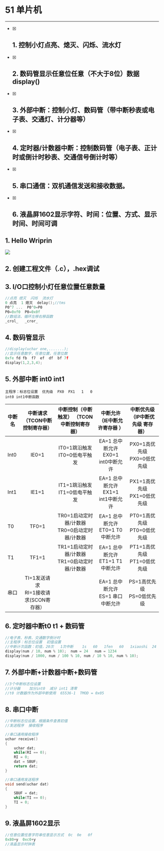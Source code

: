 # 51 单片机

------



- [x] ## 1. 控制小灯点亮、熄灭、闪烁、流水灯	

- [x] ## 2. 数码管显示任意位任意（不大于8位）数据 display()


- [x] ## 3. 外部中断：控制小灯、数码管（带中断秒表或电子表、交通灯、计分器等）

- [x] ## 4. 定时器/计数器中断：控制数码管（电子表、正计时或倒计时秒表、交通信号倒计时等）

- [x] ## 5. 串口通信：双机通信发送和接收数据。

- [x] ## 6. 液晶屏1602显示字符、时间：位置、方式、显示时间、时间可调



## 1. Hello Wriprin

![](http://cdn.jsdelivr.net/gh/Wriprin/Wriprin-Gallery/Gallery/Circuit_Hellowriprin.gif)



## 2. 创建工程文件（.c），.hex调试



## 3. I/O口控制小灯任意位置任意数量

```c
//点亮 熄灭  闪烁  流水灯
0 点亮  1 熄灭  delay();//tms
P0^7 ...  P0^0=P0
P0=0xf0  P0=0x0f
//数组法、循环左移右移函数
_crol_   _cror_
```



## 4. 数码管显示

```c
//display(uchar one,.......);
//显示任意数字，任意位置，任意位数
0xfe fd fb  f7  ef  df  bf 7f
display(1,2,3,4);
```



## 5. 外部中断 int0  int1 

```
主程序：标志位设置  优先级  PX0  PX1   1   0
int0 int1中断函数
```



| 中断名<img> |       中断请求  （TCON中断控制寄存器）       |    中断控制（中断触发）  （TCON中断控制寄存器）     |      中断允许  （IE中断允许寄存器 ）      | 中断优先级  （IP中断优先级  寄存器） |
| ----------- | :------------------------------------------: | :-------------------------------------------------: | :---------------------------------------: | :----------------------------------: |
| Int0        |                    IE0=1                     |         IT0=1跳沿触发<br/>  IT0=0低电平触发         | EA=1  总中断允许<br/>  EX0=1 int0中断允许 |  PX0=1高优先级<br/>  PX0=0低优先级   |
| Int1        |                    IE1=1                     |         IT1=1跳沿触发 <br> IT1=0低电平触发          | EA=1  总中断允许<br/>  EX1=1 int1中断允许 |  PX1=1高优先级<br/>  PX1=0低优先级   |
| T0          |                    TF0=1                     | TR0=1启动定时器/计数器<br/>  TR0=0启动定时器/计数器 |  EA=1  总中断允许<br/>  ET0=1 T0中断允许  |  PT0=1高优先级<br/>  PT0=0低优先级   |
| T1          |                    TF1=1                     | TR1=1启动定时器/计数器<br/>  TR1=0启动定时器/计数器 |  EA=1  总中断允许<br/>  ET1=1 T1中断允许  |  PT1=1高优先级<br/>  PT1=0低优先级   |
| 串口        | TI=1发送请求<br/>  RI=1接收请求(SCON寄存器） |                                                     | EA=1  总中断允许<br/>  ES=1 串口中断允许  |   PS=1高优先级 <br/> PS=0低优先级    |



## 6. 定时器中断t0 t1  +  数码管

```c
//电子表、秒表、交通数字倒计时
//主程序：标志位设置  初值设置
//中断计次函数：初值，20次   1次中断    1s   60   1fen   60   1xiaoshi  24
display(num / 10, num % 10);  num = 24   num = 1234
display(num / 1000, num / 100 % 10, num / 10 % 10, num % 10);
```



## 7. 外部中断+计数器中断+数码管

```c
//3个中断标志位设置
//计分器    加分int0  减分 int1 清零 
//t0 计数器作为外部中断使用  65536-1  TMOD = 0x05
```



## 8. 串口中断

```c
//中断标志位设置，根据条件查表初值
//发送程序  接收程序

//串口通用接收程序
uchar receive()
{
	uchar dat;
	while(RI == 0);
	RI = 0;
	dat = SBUF;
	return dat;
}

//串口通用发送程序
void send(uchar dat)
{
	SBUF = dat;
	while(TI == 0);
	TI = 0;
}
```



## 9. 液晶屏1602显示

```c
//任意位置任意字符串任意显示方式  0c  0e   0f
0x80+y  0xc0+y
//液晶显示时钟表
```










